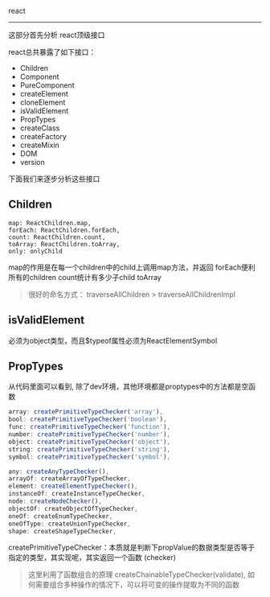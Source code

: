 react

---

这部分首先分析 react顶级接口

react总共暴露了如下接口：

- Children
- Component
- PureComponent
- createElement
- cloneElement
- isValidElement
- PropTypes
- createClass
- createFactory
- createMixin
- DOM
- version

下面我们来逐步分析这些接口

## Children

```
map: ReactChildren.map,
forEach: ReactChildren.forEach,
count: ReactChildren.count,
toArray: ReactChildren.toArray,
only: onlyChild
```

map的作用是在每一个children中的child上调用map方法，并返回
forEach便利所有的children
count统计有多少子child
toArray

> 很好的命名方式： traverseAllChildren > traverseAllChildrenImpl

## isValidElement

必须为object类型，而且$typeof属性必须为ReactElementSymbol

## PropTypes

从代码里面可以看到, 除了dev环境，其他环境都是proptypes中的方法都是空函数

```javascript
array: createPrimitiveTypeChecker('array'),
bool: createPrimitiveTypeChecker('boolean'),
func: createPrimitiveTypeChecker('function'),
number: createPrimitiveTypeChecker('number'),
object: createPrimitiveTypeChecker('object'),
string: createPrimitiveTypeChecker('string'),
symbol: createPrimitiveTypeChecker('symbol'),

any: createAnyTypeChecker(),
arrayOf: createArrayOfTypeChecker,
element: createElementTypeChecker(),
instanceOf: createInstanceTypeChecker,
node: createNodeChecker(),
objectOf: createObjectOfTypeChecker,
oneOf: createEnumTypeChecker,
oneOfType: createUnionTypeChecker,
shape: createShapeTypeChecker,
```

createPrimitiveTypeChecker：本质就是判断下propValue的数据类型是否等于指定的类型，其实现呢，其实返回一个函数 (checker)

> 这里利用了函数组合的原理 createChainableTypeChecker(validate), 如何需要组合多种操作的情况下，可以将可变的操作提取为不同的函数
